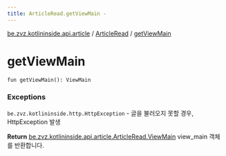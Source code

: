 ```yaml
---
title: ArticleRead.getViewMain - 
---
```


[be.zvz.kotlininside.api.article](../index.html) / [ArticleRead](index.html) / [getViewMain](./get-view-main.html)

# getViewMain

`fun getViewMain(): ViewMain`

### Exceptions

`be.zvz.kotlininside.http.HttpException` - 글을 불러오지 못할 경우, HttpException 발생

**Return**
[be.zvz.kotlininside.api.article.ArticleRead.ViewMain](-view-main/index.html) view_main 객체를 반환합니다.

